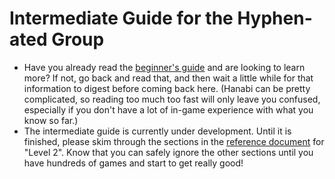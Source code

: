 # Intermediate Guide for the Hyphen-ated Group

* Have you already read the [beginner's guide](https://github.com/Zamiell/hanabi-conventions/blob/master/Beginner.md) and are looking to learn more? If not, go back and read that, and then wait a little while for that information to digest before coming back here. (Hanabi can be pretty complicated, so reading too much too fast will only leave you confused, especially if you don't have a lot of in-game experience with what you know so far.)
* The intermediate guide is currently under development. Until it is finished, please skim through the sections in the [reference document](https://github.com/Zamiell/hanabi-conventions/blob/master/Reference.md) for "Level 2". Know that you can safely ignore the other sections until you have hundreds of games and start to get really good!

<br />
